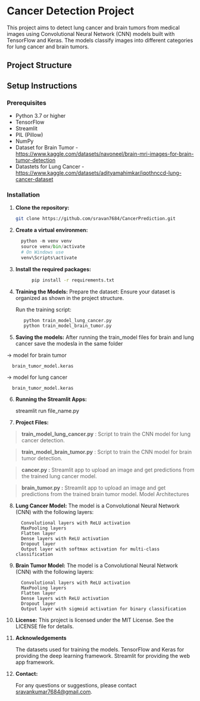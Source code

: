 # Cancer Detection Project

This project aims to detect lung cancer and brain tumors from medical images using Convolutional Neural Network (CNN) models built with TensorFlow and Keras. The models classify images into different categories for lung cancer and brain tumors.

## Project Structure


## Setup Instructions

### Prerequisites

- Python 3.7 or higher
- TensorFlow
- Streamlit
- PIL (Pillow)
- NumPy
- Dataset for Brain Tumor - https://www.kaggle.com/datasets/navoneel/brain-mri-images-for-brain-tumor-detection
- Datastets for Lung Cancer - https://www.kaggle.com/datasets/adityamahimkar/iqothnccd-lung-cancer-dataset

### Installation

1. **Clone the repository:**
   ```sh
   git clone https://github.com/sravan7684/CancerPrediction.git
2. **Create a virtual environmen:**
   ```python
     python -m venv venv
     source venv/bin/activate 
     # On Windows use
     venv\Scripts\activate
   ```

3. **Install the required packages:**
   ```bash
         pip install -r requirements.txt

4.  **Training the Models:**
    Prepare the dataset: Ensure your dataset is organized as shown in the project structure.

    Run the training script: 
      ```python
         python train_model_lung_cancer.py
         python train_model_brain_tumor.py
       ```
5.  **Saving the models:**
   After running the train_model files for brain and lung cancer save the modesla in the same folder

   -> model for brain tumor 

    

      brain_tumor_model.keras
    
   -> model for lung cancer
   
      brain_tumor_model.keras
6.  **Running the Streamlit Apps:**
       
      streamlit run file_name.py
7.  **Project Files:**

   > __train_model_lung_cancer.py__ : Script to train the CNN model for lung cancer detection.
   
   > __train_model_brain_tumor.py__ : Script to train the CNN model for brain tumor detection.
   
   > __cancer.py :__ Streamlit app to upload an image and get predictions from the trained lung cancer model.
   
   > __brain_tumor.py :__ Streamlit app to upload an image and get predictions from the trained brain tumor model.
    Model Architectures


8.  **Lung Cancer Model:**
   The model is a Convolutional Neural Network (CNN) with the following layers:

          Convolutional layers with ReLU activation
          MaxPooling layers
          Flatten layer
          Dense layers with ReLU activation
          Dropout layer
          Output layer with softmax activation for multi-class classification
       

9. **Brain Tumor Model:**
    The model is a Convolutional Neural Network (CNN) with the following layers:

         Convolutional layers with ReLU activation
         MaxPooling layers
         Flatten layer
         Dense layers with ReLU activation
         Dropout layer
         Output layer with sigmoid activation for binary classification

   
11. **License:**
   This project is licensed under the MIT License. See the LICENSE file for details.

12. **Acknowledgements**

      The datasets used for training the models.
      TensorFlow and Keras for providing the deep learning framework.
      Streamlit for providing the web app framework.

13. **Contact:**
   
      For any questions or suggestions, please contact sravankumar7684@gmail.com.
  
   






